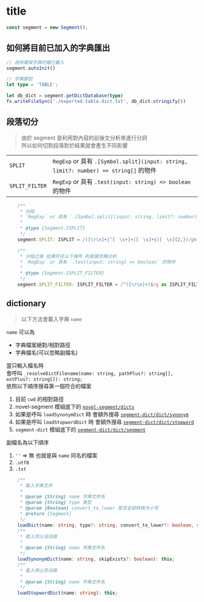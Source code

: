 # title

```ts
const segment = new Segment();
```

## 如何將目前已加入的字典匯出

```ts
// 用來確保字典的確已載入
segment.autoInit()

// 字典類型
let type = 'TABLE';

let db_dict = segment.getDictDatabase(type)
fs.writeFileSync('./exported.table.dict.txt', db_dict.stringify())
```

## 段落切分

> 由於 segment 是利用對內容的前後文分析來進行分詞  
> 所以如何切割段落對於結果就會產生不同影響

|       | |
|:------|:--|
| `SPLIT` | `RegExp` or 具有 `.[Symbol.split](input: string, limit?: number) => string[]` 的物件 |
| `SPLIT_FILTER` | `RegExp` or 具有 `.test(input: string) => boolean` 的物件 |

```ts
	/**
	 * 分段
	 * `RegExp` or 具有 `.[Symbol.split](input: string, limit?: number) => string[]` 的物件
	 *
	 * @type {Segment.ISPLIT}
	 */
	segment.SPLIT: ISPLIT = /([\r\n]+|^[　\s+]+|[　\s]+$|[　\s]{2,})/gm as ISPLIT;

	/**
	 * 分段之後 如果符合以下條件 則直接忽略分析
	 * `RegExp` or 具有 `.test(input: string) => boolean` 的物件
	 *
	 * @type {Segment.ISPLIT_FILTER}
	 */
	segment.SPLIT_FILTER: ISPLIT_FILTER = /^([\r\n]+)$/g as ISPLIT_FILTER;
```

## dictionary

> 以下方法會載入字典 `name`

`name` 可以為

* 字典檔案絕對/相對路徑
* 字典檔名(可以忽略副檔名)

當只輸入檔名時  
會呼叫 `_resolveDictFilename(name: string, pathPlus?: string[], extPlus?: string[]): string;`  
依照以下順序搜尋第一個符合的檔案

1. 目前 `cwd` 的相對路徑
2. novel-segment 模組底下的 [`novel-segment/dicts`](https://github.com/bluelovers/node-segment/tree/master/dicts)
3. 如果是呼叫 `loadSynonymDict` 時 會額外搜尋 [`segment-dict/dict/synonym`](https://github.com/bluelovers/node-segment-dict/tree/master/dict/synonym)
4. 如果是呼叫 `loadStopwordDict` 時 會額外搜尋 [`segment-dict/dict/stopword`](https://github.com/bluelovers/node-segment-dict/tree/master/dict/stopword)
5. `segment-dict` 模組底下的 [`segment-dict/dict/segment`](https://github.com/bluelovers/node-segment-dict/tree/master/dict/segment)

副檔名為以下順序

1. `''` => 無 也就是與 `name` 同名的檔案
2. `.utf8`
3. `.txt`

```ts
    /**
     * 载入字典文件
     *
     * @param {String} name 字典文件名
     * @param {String} type 类型
     * @param {Boolean} convert_to_lower 是否全部转换为小写
     * @return {Segment}
     */
    loadDict(name: string, type?: string, convert_to_lower?: boolean, skipExists?: boolean): this;
    /**
     * 载入同义词词典
     *
     * @param {String} name 字典文件名
     */
    loadSynonymDict(name: string, skipExists?: boolean): this;
    /**
     * 载入停止符词典
     *
     * @param {String} name 字典文件名
     */
    loadStopwordDict(name: string): this;
```

